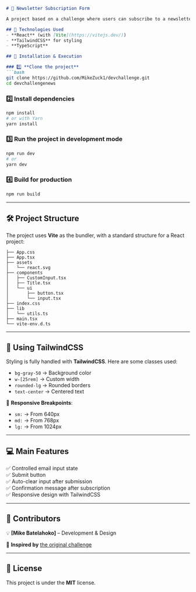 ```markdown
# 📰 Newsletter Subscription Form

A project based on a challenge where users can subscribe to a newsletter by entering their email.

## 🚀 Technologies Used
- **React** (with [Vite](https://vitejs.dev/))  
- **TailwindCSS** for styling  
- **TypeScript** 

## 📂 Installation & Execution  

### 1️⃣ **Clone the project**  
```bash
git clone https://github.com/MikeZuck1/devchallenge.git
cd devchallengenews
```

### 2️⃣ **Install dependencies**  
```bash
npm install
# or with Yarn
yarn install
```

### 3️⃣ **Run the project in development mode**  
```bash
npm run dev
# or
yarn dev
```

### 4️⃣ **Build for production**  
```bash
npm run build
```

---

## 🛠️ **Project Structure**  
The project uses **Vite** as the bundler, with a standard structure for a React project:

```
├── App.css
├── App.tsx
├── assets
│   └── react.svg
├── components
│   ├── CustomInput.tsx
│   ├── Title.tsx
│   └── ui
│       ├── button.tsx
│       └── input.tsx
├── index.css
├── lib
│   └── utils.ts
├── main.tsx
└── vite-env.d.ts
```

---

## 🎨 **Using TailwindCSS**  
Styling is fully handled with **TailwindCSS**. Here are some classes used:  
- `bg-gray-50` → Background color  
- `w-[25rem]` → Custom width  
- `rounded-lg` → Rounded borders  
- `text-center` → Centered text  

📌 **Responsive Breakpoints**:  
- `sm:` → From 640px  
- `md:` → From 768px  
- `lg:` → From 1024px  

---

## 💻 **Main Features**  
✅ Controlled email input state  
✅ Submit button  
✅ Auto-clear input after submission  
✅ Confirmation message after subscription  
✅ Responsive design with TailwindCSS  

---

## 👥 **Contributors**  
💡 **[Mike Batelahoko]** – Development & Design  

👀 **Inspired by** [the original challenge](#)  

---

## 📜 **License**  
This project is under the **MIT** license.  
```